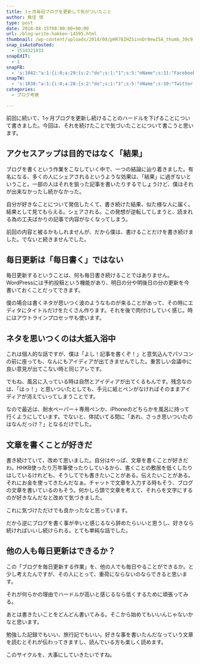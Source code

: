 ```yaml
---
title: 1ヶ月毎日ブログを更新して気がついたこと
author: 魚住 惇
type: post
date: 2018-08-15T08:00:00+00:00
url: /blog-write-hakken-14595.html
thumbnail: /wp-content/uploads/2018/08/pHR78ZHZSinnDr0ewI5A_thumb_39c9-320x180.jpg
snap_isAutoPosted:
  - 1534321033
snapEdIT:
  - 1
snapFB:
  - 's:1042:"a:1:{i:0;a:29:{s:2:"do";s:1:"1";s:5:"nName";s:11:"Facebook #0";s:9:"msgFormat";s:51:"ブログを更新しました！%TITLE% %SITENAME%";s:6:"appKey";s:35:"x5g9aw2d4v22454x2w294d444a4p2b4u2z2";s:6:"appSec";s:69:"d3h0au284x2i5b4s224h5e414a4p2m5z2y2u2k584x24474e4w2p2y2d4w244q2748484";s:8:"postType";s:1:"A";s:8:"apiToUse";s:4:"fbfb";s:7:"fltrsOn";i:0;s:5:"fltrs";a:0:{}s:7:"proxyOn";i:0;s:7:"useSURL";i:0;s:1:"v";i:350;s:3:"tpt";s:0:"";s:4:"pgID";s:15:"627487850654942";s:6:"imgUpl";s:1:"T";s:10:"riComments";i:0;s:12:"riCommentsAA";i:0;s:5:"proxy";a:2:{s:5:"proxy";s:0:"";s:2:"up";s:0:"";}s:9:"wpImgSize";s:4:"full";s:5:"glpid";s:0:"";s:4:"uMsg";s:0:"";s:11:"accessToken";s:175:"EAAMjGZBx2DIABAK9Shrq8A1facZBzmI7j4gQptvfrvrC0QRXFBjndKxoJdk1x3YCLY5zT01ivVoEhYZCv0wO4N4WlEb8wNRBgIgy8OvpQQfV1zmMs4Tfgs9r2rrWnoya0gsx9AgvoAlPCKCha6ZAYq5mszCg54MRDGptJQ0xegZDZD";s:8:"authUser";s:15:"627487850654942";s:12:"authUserName";s:10:"Jun Uozumi";s:9:"isAutoImg";s:1:"A";s:8:"imgToUse";s:0:"";s:9:"isAutoURL";s:1:"A";s:8:"urlToUse";s:0:"";s:4:"doFB";i:0;}}";'
snapTW:
  - 's:1038:"a:1:{i:0;a:28:{s:2:"do";s:1:"1";s:5:"nName";s:10:"Twitter #0";s:9:"msgFormat";s:40:"記事を書きました: %TITLE%  %URL%";s:6:"appKey";s:55:"x5g9a2494h465u554l434265454e306b4j4m474q3o3w5r4h3a3b4r3";s:6:"appSec";s:105:"d3h0ak37413l546f4u25615i4n4j3p4w384o305r3l336s5d4i4n4u3q354p3u2o4p433o50325b4m4f4r3s463t454y534r3s3l57406";s:7:"fltrsOn";i:0;s:5:"fltrs";a:0:{}s:7:"proxyOn";i:0;s:7:"useSURL";i:0;s:1:"v";i:350;s:5:"twURL";s:29:"https://twitter.com/jun3010me";s:11:"accessToken";s:50:"67790051-Zy1o3Z7D9ONCVqKqdP2QPAIhGVwkCADeltfZN9dth";s:14:"accessTokenSec";s:45:"k94u64BhC2TPT95vmy98nXsz1WUVhQEFSW2qnZM46Q5z1";s:5:"tw140";i:0;s:10:"riComments";i:0;s:11:"riCommentsM";i:0;s:12:"riCommentsAA";i:0;s:8:"attchImg";s:1:"1";s:9:"wpImgSize";s:4:"full";s:8:"isPosted";s:1:"1";s:4:"pgID";s:19:"1029643163026112512";s:7:"postURL";s:56:"https://twitter.com/jun3010me/status/1029643163026112512";s:5:"pDate";s:19:"2018-08-15 08:17:14";s:9:"isAutoImg";s:1:"A";s:8:"imgToUse";s:0:"";s:9:"isAutoURL";s:1:"A";s:8:"urlToUse";s:0:"";s:4:"doTW";i:0;}}";'
categories:
  - ブログ考察

---
```

前回に続いて、1ヶ月ブログを更新し続けることのハードルを下げることについて書きました。今回は、それを続けたことで気づいたことについて書こうと思います。

## アクセスアップは目的ではなく「結果」

ブログを書くという作業をこなしていく中で、一つの結論に辿り着きました。有名になる、多くの人にシェアされるというような効果は、「結果」に過ぎないということ。一部の人はそれを狙った記事を書いたりするでしょうけど、僕はそれが出来なかったし続かなかった。

自分が好きなことについて発信したくて、書き続けた結果、似た様な人に届く。結果として見てもらえる。シェアされる。この発想が逆転してしまうと、読まれる為の工夫ばかりの記事で内容がなくなってしまう。

前回の内容と被るかもしれませんが、だから僕は、書けることだけを書き続けました。でないと続きませんでした。

## 毎日更新は「毎日書く」ではない

毎日更新するということは、何も毎日書き続けることではありません。WordPressには予約投稿という機能があり、明日の分や明後日の分の更新を今書いておくことだってできます。

僕の場合は書くネタが思いつく波のようなものが来ることがあって、その時にエディタにタイトルだけをたくさん作ります。それを後で肉付けしていく感じ。時にはアウトラインプロセッサも使います。

## ネタを思いつくのは大抵入浴中

これは個人的な話ですが、僕は「よし！記事を書くぞ！」と意気込んでパソコンの前に座っても、なんにもアイディアが出てきませんでした。重苦しい会議中に良い意見が出てこない時と同じアレです。

でもね、風呂に入っている時は自然とアイディアが出てくるもんです。残念なのは、「はっ！」と思いついたとしても、手元に紙とペンがなければそのままアイディアが消えていってしまうことです。

なので最近は、耐水ペーパー＋専用ペンか、iPhoneのどちらかを風呂に持って行くようにしています。でないと、体拭いてる間に「あれ、さっき思いついたのはなんだっけ？」となるだけでした。

## 文章を書くことが好きだ

書き続けていて、改めて思いました。自分はやっぱ、文章を書くことが好きだわ。HHKB使ったり万年筆使ったりしているから、書くことの敷居を低くしたりはしているけれども、そうしてでも書きたいことがある。伝えたいことがある。それにお金を使ってきたんだなぁ。チャットで文章を入力する時もそう、ブログの文章を書いているのもそう。何かしら頭で文章を考えて、それらを文字にするのが好きなんだなと改めて気づきました。

これに気づけただけでも良かったなと思っています。

だから逆にブログを書く事が辛いと感じるなら辞めたらいいと思うし、好きなら続ければいいし続けられる。とても単純な話でした。

## 他の人も毎日更新はできるか？

この「ブログを毎日更新する作業」を、他の人でも毎日やることができるか。と少し考えたんですが、その人にとって、重荷にならないのならできると思います。

それが何らかの理由でハードルが高いと感じるなら低くするために頑張ってみる。

あとは書きたいことをどんどん書いてみる。そこから始めてもいいんじゃないかなと思います。

勉強した記録でもいい、旅行記でもいい。好きな事を書いたんだなっていう文章を読むとそれが伝わってきますし、読んでいる方も楽しく読めます。

このサイクルを、大事にしていきたいですね。